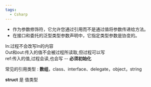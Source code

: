 ```yaml
---
tags:
  - Csharp
---
```


- 作为参数修饰符，它允许您通过引用而不是通过值将参数传递给方法。
- 在接口和委托的泛型类型参数声明中，它指定类型参数是协变的。


In:过程不会改写In的内容  
Out和out:传入的值不会被过程所读取,但过程可以写  
ref:传入的值,过程会读,也会写 -- **必须初始化**

常见的引用类型 : **数组**，class、interface、delegate，object，string

**struct** 是 值类型

